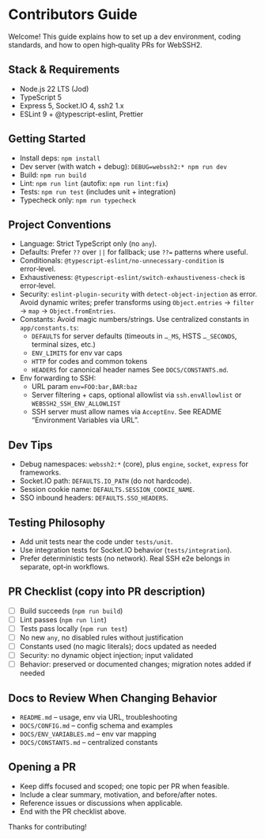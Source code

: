 # Contributors Guide

Welcome! This guide explains how to set up a dev environment, coding standards, and how to open high‑quality PRs for WebSSH2.

## Stack & Requirements

- Node.js 22 LTS (Jod)
- TypeScript 5
- Express 5, Socket.IO 4, ssh2 1.x
- ESLint 9 + @typescript-eslint, Prettier

## Getting Started

- Install deps: `npm install`
- Dev server (with watch + debug): `DEBUG=webssh2:* npm run dev`
- Build: `npm run build`
- Lint: `npm run lint` (autofix: `npm run lint:fix`)
- Tests: `npm run test` (includes unit + integration)
- Typecheck only: `npm run typecheck`

## Project Conventions

- Language: Strict TypeScript only (no `any`).
- Defaults: Prefer `??` over `||` for fallback; use `??=` patterns where useful.
- Conditionals: `@typescript-eslint/no-unnecessary-condition` is error‑level.
- Exhaustiveness: `@typescript-eslint/switch-exhaustiveness-check` is error‑level.
- Security: `eslint-plugin-security` with `detect-object-injection` as error. Avoid dynamic writes; prefer transforms using `Object.entries` → `filter` → `map` → `Object.fromEntries`.
- Constants: Avoid magic numbers/strings. Use centralized constants in `app/constants.ts`:
  - `DEFAULTS` for server defaults (timeouts in `…_MS`, HSTS `…_SECONDS`, terminal sizes, etc.)
  - `ENV_LIMITS` for env var caps
  - `HTTP` for codes and common tokens
  - `HEADERS` for canonical header names
  See `DOCS/CONSTANTS.md`.
- Env forwarding to SSH:
  - URL param `env=FOO:bar,BAR:baz`
  - Server filtering + caps, optional allowlist via `ssh.envAllowlist` or `WEBSSH2_SSH_ENV_ALLOWLIST`
  - SSH server must allow names via `AcceptEnv`. See README “Environment Variables via URL”.

## Dev Tips

- Debug namespaces: `webssh2:*` (core), plus `engine`, `socket`, `express` for frameworks.
- Socket.IO path: `DEFAULTS.IO_PATH` (do not hardcode).
- Session cookie name: `DEFAULTS.SESSION_COOKIE_NAME`.
- SSO inbound headers: `DEFAULTS.SSO_HEADERS`.

## Testing Philosophy

- Add unit tests near the code under `tests/unit`.
- Use integration tests for Socket.IO behavior (`tests/integration`).
- Prefer deterministic tests (no network). Real SSH e2e belongs in separate, opt‑in workflows.

## PR Checklist (copy into PR description)

- [ ] Build succeeds (`npm run build`)
- [ ] Lint passes (`npm run lint`)
- [ ] Tests pass locally (`npm run test`)
- [ ] No new `any`, no disabled rules without justification
- [ ] Constants used (no magic literals); docs updated as needed
- [ ] Security: no dynamic object injection; input validated
- [ ] Behavior: preserved or documented changes; migration notes added if needed

## Docs to Review When Changing Behavior

- `README.md` – usage, env via URL, troubleshooting
- `DOCS/CONFIG.md` – config schema and examples
- `DOCS/ENV_VARIABLES.md` – env var mapping
- `DOCS/CONSTANTS.md` – centralized constants

## Opening a PR

- Keep diffs focused and scoped; one topic per PR when feasible.
- Include a clear summary, motivation, and before/after notes.
- Reference issues or discussions when applicable.
- End with the PR checklist above.

Thanks for contributing!
